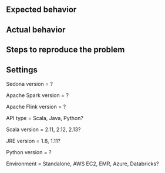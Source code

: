 ## Expected behavior

## Actual behavior

## Steps to reproduce the problem

## Settings

Sedona version = ?

Apache Spark version = ?

Apache Flink version = ?

API type = Scala, Java, Python?

Scala version = 2.11, 2.12, 2.13?

JRE version = 1.8, 1.11?

Python version = ?

Environment = Standalone, AWS EC2, EMR, Azure, Databricks?